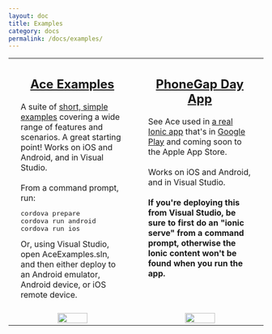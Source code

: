 ```yaml
---
layout: doc
title: Examples
category: docs
permalink: /docs/examples/
---
```


<table>
<tr>
<td width="50%" valign="top" style="padding-left:24px;padding-right:24px">
<h2 align="center"><a href="https://github.com/adnathan/ace/tree/master/examples/AceExamples">Ace Examples</a></h2>
A suite of <a href="https://github.com/adnathan/ace/tree/master/examples/AceExamples">short, simple examples</a> covering a wide range of features and scenarios. A great starting point!
Works on iOS and Android, and in Visual Studio.
<br/><br/>
From a command prompt, run:
<pre>
cordova prepare
cordova run android
cordova run ios
</pre>
Or, using Visual Studio, open AceExamples.sln, and then either deploy to an Android emulator, Android device, or iOS remote device.
<br/><br/>
</td>
<td width="50%" valign="top" style="padding-left:24px;padding-right:24px">
<h2 align="center"><a href="https://github.com/adnathan/PhoneGapDay">PhoneGap Day App</a></h2>
See Ace used in <a href="https://github.com/adnathan/PhoneGapDay">a real Ionic app</a> that's in <a href="https://play.google.com/store/apps/details?id=com.microsoft.phonegapday.sample">Google Play</a> and coming soon to the Apple App Store.
<br/><br/>
Works on iOS and Android, and in Visual Studio.
<br/><br/>
<b>If you're deploying this from Visual Studio, be sure to first do an "ionic serve" from a command prompt, otherwise the Ionic content won't be found when you run the app.</b>
<br/><br/>
</td>
</tr>
<tr>
<td align="center" valign="top">
<a href="https://github.com/adnathan/ace/tree/master/examples/AceExamples">
<img width="50%" src="/ace/assets/images/examples/examples.jpg"/>
</a>
</td>
<td align="center" valign="top">
<a href="https://github.com/adnathan/PhoneGapDay">
<img width="50%" src="/ace/assets/images/examples/pgd.jpg"/>
</a>
</td>
</tr>
</table>
